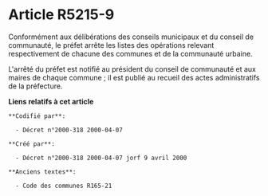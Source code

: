 # Article R5215-9

Conformément aux délibérations des conseils municipaux et du conseil de communauté, le préfet arrête les listes des
opérations relevant respectivement de chacune des communes et de la communauté urbaine.

L'arrêté du préfet est notifié au président du conseil de communauté et aux maires de chaque commune ; il est publié au
recueil des actes administratifs de la préfecture.

**Liens relatifs à cet article**

	**Codifié par**:

	  - Décret n°2000-318 2000-04-07

	**Créé par**:

	  - Décret n°2000-318 2000-04-07 jorf 9 avril 2000

	**Anciens textes**:

	  - Code des communes R165-21
